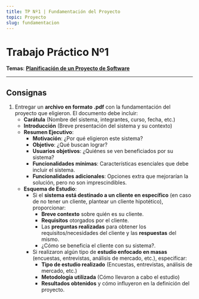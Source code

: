 ```yaml
---
title: TP Nº1 | Fundamentación del Proyecto
topic: Proyecto
slug: fundamentacion
---
```


# Trabajo Práctico Nº1

**Temas**: **[Planificación de un Proyecto de Software](/lessons/planificacion)**

<hr>

## Consignas

<div id="instructions">

1. Entregar un **archivo en formato .pdf** con la fundamentación del proyecto que eligieron. El documento debe incluir:
   - **Carátula** (Nombre del sistema, integrantes, curso, fecha, etc.)
   - **Introducción** (Breve presentación del sistema y su contexto)
   - **Resumen Ejecutivo**:
     - **Motivación**: ¿Por qué eligieron este sistema?
     - **Objetivo**: ¿Qué buscan lograr?
     - **Usuarios objetivos**: ¿Quiénes se ven beneficiados por su sistema?
     - **Funcionalidades mínimas**: Características esenciales que debe incluir el sistema.
     - **Funcionalidades adicionales**: Opciones extra que mejorarían la solución, pero no son imprescindibles.
   - **Esquema de Estudio**:
     - Si el **sistema está destinado a un cliente en específico** (en caso de no tener un cliente, plantear un cliente hipotético), proporcionar:
       - **Breve contexto** sobre quién es su cliente.
       - **Requisitos** otorgados por el cliente.
       - Las **preguntas realizadas** para obtener los requisitos/necesidades del cliente y las **respuestas** del mismo.
       - ¿Cómo se beneficia el cliente con su sistema?.
     - Si realizaron algún tipo de **estudio enfocado en masas** (encuestas, entrevistas, análisis de mercado, etc.), especificar:
       - **Tipo de estudio realizado** (Encuestas, entrevistas, análisis de mercado, etc.)
       - **Metodología utilizada** (Cómo llevaron a cabo el estudio)
       - **Resultados obtenidos** y cómo influyeron en la definición del proyecto.

</div>
